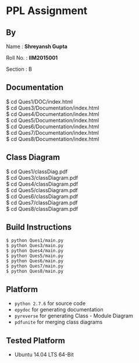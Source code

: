 # PPL Assignment

## By

Name : __Shreyansh Gupta__

Roll No. : __IIM2015001__

Section : B

## Documentation

$ cd Ques1/DOC/index.html </br>
$ cd Ques3/Documentation/index.html </br>
$ cd Ques4/Documentation/index.html </br>
$ cd Ques5/Documentation/index.html </br>
$ cd Ques6/Documentation/index.html </br>
$ cd Ques7/Documentation/index.html </br>
$ cd Ques8/Documentation/index.html </br>


## Class Diagram


$ cd Ques1/classDiag.pdf </br>
$ cd Ques3/classDiagram.pdf </br>
$ cd Ques4/classDiagram.pdf </br>
$ cd Ques5/classDiagram.pdf </br>
$ cd Ques6/classDiagram.pdf </br>
$ cd Ques7/classDiagram.pdf </br>
$ cd Ques8/classDiagram.pdf </br>


## Build Instructions

```
$ python Ques1/main.py
$ python Ques3/main.py
$ python Ques4/main.py
$ python Ques5/main.py
$ python Ques6/main.py
$ python Ques7/main.py
$ python Ques8/main.py
```

## Platform

* `python 2.7.6` for source code
* `epydoc` for generating documentation
* `pyreverse` for generating Class - Module Diagram
* `pdfunite` for merging class diagrams

## Tested Platform

* Ubuntu 14.04 LTS 64-Bit

